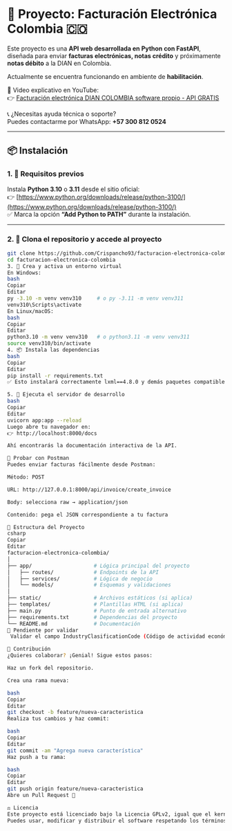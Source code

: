 # 🧾 Proyecto: Facturación Electrónica Colombia 🇨🇴

Este proyecto es una **API web desarrollada en Python con FastAPI**, diseñada para enviar **facturas electrónicas, notas crédito** y próximamente **notas débito** a la DIAN en Colombia.

Actualmente se encuentra funcionando en ambiente de **habilitación**.

🎥 Video explicativo en YouTube:  
👉 [Facturación electrónica DIAN COLOMBIA software propio - API GRATIS](https://youtu.be/EaDoYikq-DI?si=W-lIRWI1gwBewll2)

📞 ¿Necesitas ayuda técnica o soporte?  
Puedes contactarme por WhatsApp: **+57 300 812 0524**

---

## 📦 Instalación

### 1. 🔽 Requisitos previos  
Instala **Python 3.10** o **3.11** desde el sitio oficial:  
👉 [https://www.python.org/downloads/release/python-3100/](https://www.python.org/downloads/release/python-3100/)  
✅ Marca la opción **“Add Python to PATH”** durante la instalación.

---

### 2. 🧰 Clona el repositorio y accede al proyecto
```bash
git clone https://github.com/Crispancho93/facturacion-electronica-colombia.git
cd facturacion-electronica-colombia
3. 🧪 Crea y activa un entorno virtual
En Windows:
bash
Copiar
Editar
py -3.10 -m venv venv310     # o py -3.11 -m venv venv311
venv310\Scripts\activate
En Linux/macOS:
bash
Copiar
Editar
python3.10 -m venv venv310   # o python3.11 -m venv venv311
source venv310/bin/activate
4. 📦 Instala las dependencias
bash
Copiar
Editar
pip install -r requirements.txt
✅ Esto instalará correctamente lxml==4.8.0 y demás paquetes compatibles con Python 3.10 o 3.11 en Windows.

5. 🚀 Ejecuta el servidor de desarrollo
bash
Copiar
Editar
uvicorn app:app --reload
Luego abre tu navegador en:
👉 http://localhost:8000/docs

Ahí encontrarás la documentación interactiva de la API.

🧪 Probar con Postman
Puedes enviar facturas fácilmente desde Postman:

Método: POST

URL: http://127.0.0.1:8000/api/invoice/create_invoice

Body: selecciona raw → application/json

Contenido: pega el JSON correspondiente a tu factura

📁 Estructura del Proyecto
csharp
Copiar
Editar
facturacion-electronica-colombia/
│
├── app/                    # Lógica principal del proyecto
│   ├── routes/             # Endpoints de la API
│   ├── services/           # Lógica de negocio
│   └── models/             # Esquemas y validaciones
│
├── static/                 # Archivos estáticos (si aplica)
├── templates/              # Plantillas HTML (si aplica)
├── main.py                 # Punto de entrada alternativo
├── requirements.txt        # Dependencias del proyecto
└── README.md               # Documentación
📌 Pendiente por validar
 Validar el campo IndustryClasificationCode (Código de actividad económica registrado en el RUT)

🤝 Contribución
¿Quieres colaborar? ¡Genial! Sigue estos pasos:

Haz un fork del repositorio.

Crea una rama nueva:

bash
Copiar
Editar
git checkout -b feature/nueva-caracteristica
Realiza tus cambios y haz commit:

bash
Copiar
Editar
git commit -am "Agrega nueva característica"
Haz push a tu rama:

bash
Copiar
Editar
git push origin feature/nueva-caracteristica
Abre un Pull Request 🚀

⚖️ Licencia
Este proyecto está licenciado bajo la Licencia GPLv2, igual que el kernel de Linux.
Puedes usar, modificar y distribuir el software respetando los términos de dicha licencia.